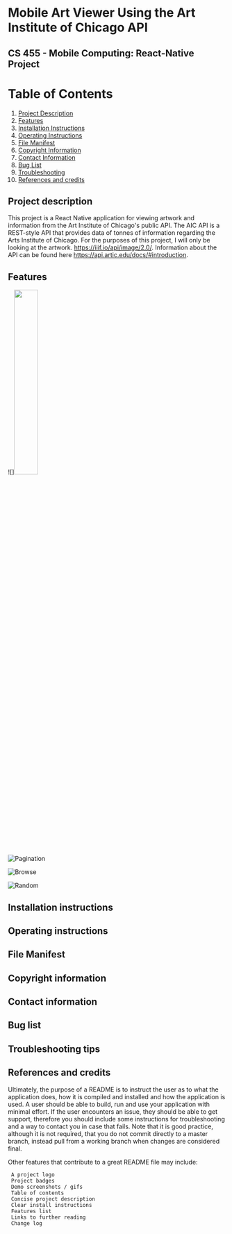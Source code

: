 # Mobile Art Viewer Using the Art Institute of Chicago API

## CS 455 - Mobile Computing: React-Native Project

# Table of Contents
1. [Project Description](#project-description)
2. [Features](#features)
3. [Installation Instructions](#installation-instructions)
4. [Operating Instructions](#operating-instructions)
5. [File Manifest](#file-manifest)
6. [Copyright Information](#copyright-information)
7. [Contact Information](#contact-information)
8. [Bug List](#bug-list)
9. [Troubleshooting](#troubleshooting-tips)
10. [References and credits](#references-and-credits)

## Project description
This project is a React Native application for viewing artwork and information from the Art Institute of Chicago's public API. The AIC API is a REST-style API that provides data of tonnes of information regarding the Arts Institute of Chicago. For the purposes of this project, I will only be looking at the artwork. https://iiif.io/api/image/2.0/.  Information about the API can be found here https://api.artic.edu/docs/#introduction.

## Features
<!-- ![ArtSearch](https://media.giphy.com/media/LrkkNsbFBFvkjZCcNC/giphy.gif) -->
<!-- ![](./assets/gifs/browse.gif) -->
![]<img src="./assets/gifs/search.gif" width="33%">

![Pagination](https://media.giphy.com/media/LrkkNsbFBFvkjZCcNC/giphy.gif)

![Browse](https://media.giphy.com/media/TphH6AXOxL7mCNrOuC/giphy.gif)

![Random](https://media.giphy.com/media/LGsYCxoFQ3im7Wl6bp/giphy.gif)
## Installation instructions

## Operating instructions

## File Manifest

## Copyright information

## Contact information

## Bug list

## Troubleshooting tips

## References and credits
[1]: https://api.artic.edu/

Ultimately, the purpose of a README is to instruct the user as to what the application does, how it is compiled and installed and how the application is used. A user should be able to build, run and use your application with minimal effort. If the user encounters an issue, they should be able to get support, therefore you should include some instructions for troubleshooting and a way to contact you in case that fails. Note that it is good practice, although it is not required, that you do not commit directly to a master branch, instead pull from a working branch when changes are considered final.

Other features that contribute to a great README file may include:

     A project logo
     Project badges
     Demo screenshots / gifs
     Table of contents
     Concise project description
     Clear install instructions
     Features list
     Links to further reading
     Change log


